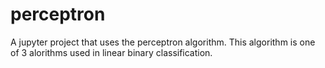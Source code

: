 # perceptron
A jupyter project that uses the perceptron algorithm. This algorithm is one of 3 alorithms used in linear binary classification. 

